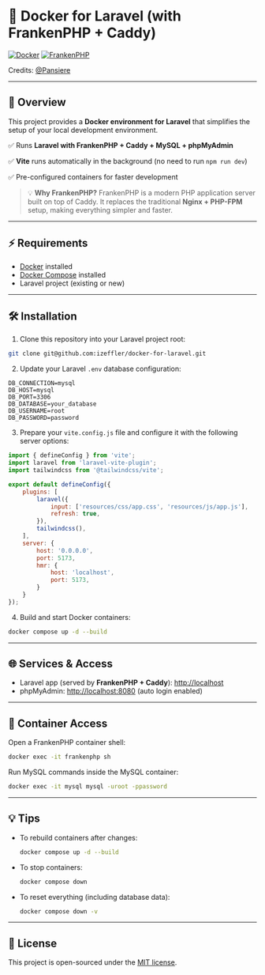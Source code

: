 # 🚀 Docker for Laravel (with FrankenPHP + Caddy)

[![Docker](https://img.shields.io/badge/Docker-Compose-blue?logo=docker)](https://www.docker.com/)
[![FrankenPHP](https://img.shields.io/badge/FrankenPHP-PHP%20Server-green?logo=php)](https://frankenphp.dev/)

Credits: [@Pansiere](https://github.com/Pansiere)

---

## 📖 Overview

This project provides a **Docker environment for Laravel** that simplifies the setup of your local development environment.

✅ Runs **Laravel with FrankenPHP + Caddy + MySQL + phpMyAdmin**

✅ **Vite** runs automatically in the background (no need to run `npm run dev`)

✅ Pre-configured containers for faster development

> 💡 **Why FrankenPHP?**
> FrankenPHP is a modern PHP application server built on top of Caddy. It replaces the traditional **Nginx + PHP-FPM** setup, making everything simpler and faster.

---

## ⚡ Requirements

* [Docker](https://docs.docker.com/get-docker/) installed
* [Docker Compose](https://docs.docker.com/compose/install/) installed
* Laravel project (existing or new)

---

## 🛠️ Installation

1. Clone this repository into your Laravel project root:

```bash
git clone git@github.com:izeffler/docker-for-laravel.git
```

2. Update your Laravel `.env` database configuration:

```dotenv
DB_CONNECTION=mysql
DB_HOST=mysql
DB_PORT=3306
DB_DATABASE=your_database
DB_USERNAME=root
DB_PASSWORD=password
```

3. Prepare your `vite.config.js` file and configure it with the following server options:

```js
import { defineConfig } from 'vite';
import laravel from 'laravel-vite-plugin';
import tailwindcss from '@tailwindcss/vite';

export default defineConfig({
    plugins: [
        laravel({
            input: ['resources/css/app.css', 'resources/js/app.js'],
            refresh: true,
        }),
        tailwindcss(),
    ],
    server: {
        host: '0.0.0.0',
        port: 5173,
        hmr: {
            host: 'localhost',
            port: 5173,
        }
    }
});
```

4. Build and start Docker containers:

```bash
docker compose up -d --build
```

---

## 🌐 Services & Access

* Laravel app (served by **FrankenPHP + Caddy**): [http://localhost](http://localhost)
* phpMyAdmin: [http://localhost:8080](http://localhost:8080) (auto login enabled)

---

## 🐳 Container Access

Open a FrankenPHP container shell:

```bash
docker exec -it frankenphp sh
```

Run MySQL commands inside the MySQL container:

```bash
docker exec -it mysql mysql -uroot -ppassword
```

---

## 💡 Tips

* To rebuild containers after changes:

  ```bash
  docker compose up -d --build
  ```

* To stop containers:

  ```bash
  docker compose down
  ```

* To reset everything (including database data):

  ```bash
  docker compose down -v
  ```

---

## 📜 License

This project is open-sourced under the [MIT license](LICENSE).